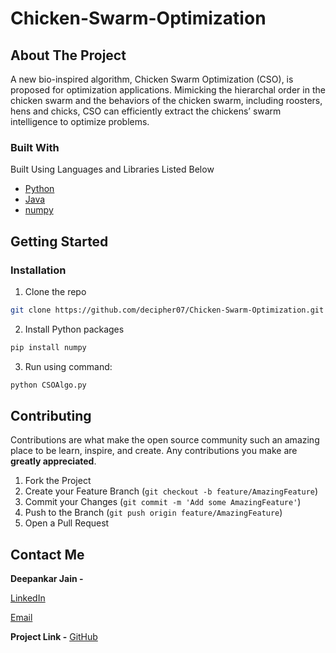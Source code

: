 # Chicken-Swarm-Optimization

<!-- ABOUT THE PROJECT -->
## About The Project

A new bio-inspired algorithm, Chicken Swarm Optimization (CSO), is proposed for optimization applications. Mimicking the hierarchal order in the chicken swarm and the behaviors of the chicken swarm, including roosters, hens and chicks, CSO can efficiently extract the chickens’ swarm intelligence to optimize problems.


### Built With
Built Using Languages and Libraries Listed Below 
* [Python](https://docs.python.org/3/)
* [Java](https://docs.oracle.com/en/java/)
* [numpy](https://numpy.org/devdocs/)




<!-- GETTING STARTED -->
## Getting Started

### Installation

1. Clone the repo
```sh
git clone https://github.com/decipher07/Chicken-Swarm-Optimization.git
```
2. Install Python packages
```sh
pip install numpy 
```
3. Run using command:
```Python
python CSOAlgo.py
```

<!-- CONTRIBUTING -->
## Contributing

Contributions are what make the open source community such an amazing place to be learn, inspire, and create. Any contributions you make are **greatly appreciated**.

1. Fork the Project
2. Create your Feature Branch (`git checkout -b feature/AmazingFeature`)
3. Commit your Changes (`git commit -m 'Add some AmazingFeature'`)
4. Push to the Branch (`git push origin feature/AmazingFeature`)
5. Open a Pull Request


<!-- CONTACT -->
## Contact Me

**Deepankar Jain -** 

[LinkedIn](https://www.linkedin.com/in/deepankar-jain-3997551a9/)

[Email](social.deej@gmail.com)

**Project Link -** [GitHub](https://github.com/decipher07/Chicken-Swarm-Optimization.git)



